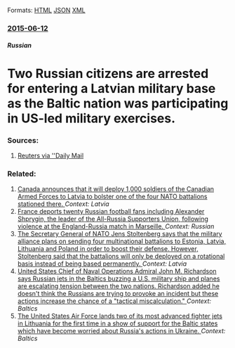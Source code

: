 
Formats: [HTML](/news/2015/06/12/two-russian-citizens-are-arrested-for-entering-a-latvian-military-base-as-the-baltic-nation-was-participating-in-us-led-military-exercises.html)  [JSON](/news/2015/06/12/two-russian-citizens-are-arrested-for-entering-a-latvian-military-base-as-the-baltic-nation-was-participating-in-us-led-military-exercises.json)  [XML](/news/2015/06/12/two-russian-citizens-are-arrested-for-entering-a-latvian-military-base-as-the-baltic-nation-was-participating-in-us-led-military-exercises.xml)  

### [2015-06-12](/news/2015/06/12/index.md)

##### Russian
# Two Russian citizens are arrested for entering a Latvian military base as the Baltic nation was participating in US-led military exercises. 




### Sources:

1. [Reuters via ''Daily Mail](http://www.dailymail.co.uk/wires/reuters/article-3122025/Latvia-arrests-two-Russians-entering-military-base.html)

### Related:

1. [Canada announces that it will deploy 1,000 soldiers of the Canadian Armed Forces to Latvia to bolster one of the four NATO battalions stationed there. ](/news/2016/07/1/canada-announces-that-it-will-deploy-1-000-soldiers-of-the-canadian-armed-forces-to-latvia-to-bolster-one-of-the-four-nato-battalions-statio.md) _Context: Latvia_
2. [France deports twenty Russian football fans including Alexander Shprygin, the leader of the All-Russia Supporters Union, following violence at the England-Russia match in Marseille. ](/news/2016/06/16/france-deports-twenty-russian-football-fans-including-alexander-shprygin-the-leader-of-the-all-russia-supporters-union-following-violence.md) _Context: Russian_
3. [The Secretary General of NATO Jens Stoltenberg says that the military alliance plans on sending four multinational battalions to Estonia, Latvia, Lithuania and Poland in order to boost their defense. However, Stoltenberg said that the battalions will only be deployed on a rotational basis instead of being based permanently. ](/news/2016/06/13/the-secretary-general-of-nato-jens-stoltenberg-says-that-the-military-alliance-plans-on-sending-four-multinational-battalions-to-estonia-la.md) _Context: Latvia_
4. [United States Chief of Naval Operations Admiral John M. Richardson says Russian jets in the Baltics buzzing a U.S. military ship and planes are escalating tension between the two nations. Richardson added he doesn't think the Russians are trying to provoke an incident but these actions increase the chance of a "tactical miscalculation." ](/news/2016/05/2/united-states-chief-of-naval-operations-admiral-john-m-richardson-says-russian-jets-in-the-baltics-buzzing-a-u-s-military-ship-and-planes.md) _Context: Baltics_
5. [The United States Air Force lands two of its most advanced fighter jets in Lithuania for the first time in a show of support for the Baltic states which have become worried about Russia's actions in Ukraine. ](/news/2016/04/29/the-united-states-air-force-lands-two-of-its-most-advanced-fighter-jets-in-lithuania-for-the-first-time-in-a-show-of-support-for-the-baltic.md) _Context: Baltics_

